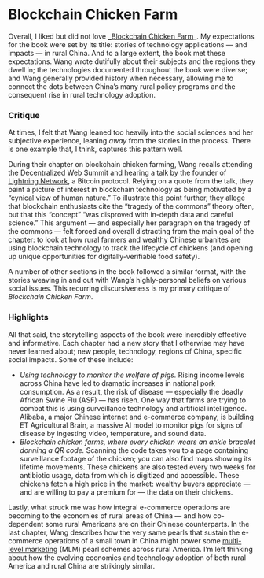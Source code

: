 # Blockchain Chicken Farm

Overall, I liked but did not love [\_Blockchain Chicken Farm](https://us.macmillan.com/books/9780374538668/blockchainchickenfarm)\_. My expectations for the book were set by its title: stories of technology applications — and impacts — in rural China. And to a large extent, the book met these expectations. Wang wrote dutifully about their subjects and the regions they dwell in; the technologies documented throughout the book were diverse; and Wang generally provided history when necessary, allowing me to connect the dots between China’s many rural policy programs and the consequent rise in rural technology adoption.

### Critique

At times, I felt that Wang leaned too heavily into the social sciences and her subjective experience, leaning _away_ from the stories in the process. There is one example that, I think, captures this pattern well.

During their chapter on blockchain chicken farming, Wang recalls attending the Decentralized Web Summit and hearing a talk by the founder of [Lightning Network](https://lightning.network/#intro), a Bitcoin protocol. Relying on a quote from the talk, they paint a picture of interest in blockchain technology as being motivated by a “cynical view of human nature.” To illustrate this point further, they allege that blockchain enthusiasts cite the “tragedy of the commons” theory often, but that this “concept” “was disproved with in-depth data and careful science.” This argument — and especially her paragraph on the tragedy of the commons — felt forced and overall distracting from the main goal of the chapter: to look at how rural farmers and wealthy Chinese urbanites are using blockchain technology to track the lifecycle of chickens (and opening up unique opportunities for digitally-verifiable food safety).

A number of other sections in the book followed a similar format, with the stories weaving in and out with Wang’s highly-personal beliefs on various social issues. This recurring discursiveness is my primary critique of _Blockchain Chicken Farm_.

### Highlights

All that said, the storytelling aspects of the book were incredibly effective and informative. Each chapter had a new story that I otherwise may have never learned about; new people, technology, regions of China, specific social impacts. Some of these include:

- _Using technology to monitor the welfare of pigs._ Rising income levels across China have led to dramatic increases in national pork consumption. As a result, the risk of disease — especially the deadly African Swine Flu (ASF) — has risen. One way that farms are trying to combat this is using surveillance technology and artificial intelligence. Alibaba, a major Chinese internet and e-commerce company, is building ET Agricultural Brain, a massive AI model to monitor pigs for signs of disease by ingesting video, temperature, and sound data.
- _Blockchain chicken farms, where every chicken wears an ankle bracelet donning a QR code._ Scanning the code takes you to a page containing surveillance footage of the chicken; you can also find maps showing its lifetime movements. These chickens are also tested every two weeks for antibiotic usage, data from which is digitized and accessible. These chickens fetch a high price in the market: wealthy buyers appreciate — and are willing to pay a premium for — the data on their chickens.

Lastly, what struck me was how integral e-commerce operations are becoming to the economies of rural areas of China — and how co-dependent some rural Americans are on their Chinese counterparts. In the last chapter, Wang describes how the very same pearls that sustain the e-commerce operations of a small town in China might power some [multi-level marketing](https://en.wikipedia.org/wiki/Multi-level_marketing) (MLM) pearl schemes across rural America. I’m left thinking about how the evolving economies and technology adoption of both rural America and rural China are strikingly similar.
